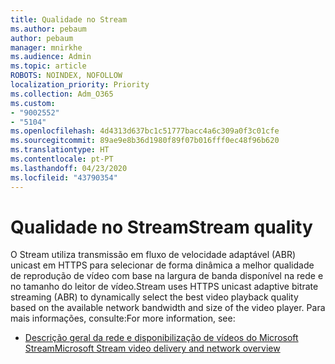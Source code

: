 ```yaml
---
title: Qualidade no Stream
ms.author: pebaum
author: pebaum
manager: mnirkhe
ms.audience: Admin
ms.topic: article
ROBOTS: NOINDEX, NOFOLLOW
localization_priority: Priority
ms.collection: Adm_O365
ms.custom:
- "9002552"
- "5104"
ms.openlocfilehash: 4d4313d637bc1c51777bacc4a6c309a0f3c01cfe
ms.sourcegitcommit: 89ae9e8b36d1980f89f07b016fff0ec48f96b620
ms.translationtype: HT
ms.contentlocale: pt-PT
ms.lasthandoff: 04/23/2020
ms.locfileid: "43790354"
---
```

# <a name="stream-quality"></a><span data-ttu-id="53a8b-102">Qualidade no Stream</span><span class="sxs-lookup"><span data-stu-id="53a8b-102">Stream quality</span></span>

<span data-ttu-id="53a8b-103">O Stream utiliza transmissão em fluxo de velocidade adaptável (ABR) unicast em HTTPS para selecionar de forma dinâmica a melhor qualidade de reprodução de vídeo com base na largura de banda disponível na rede e no tamanho do leitor de vídeo.</span><span class="sxs-lookup"><span data-stu-id="53a8b-103">Stream uses HTTPS unicast adaptive bitrate streaming (ABR) to dynamically select the best video playback quality based on the available network bandwidth and size of the video player.</span></span> <span data-ttu-id="53a8b-104">Para mais informações, consulte:</span><span class="sxs-lookup"><span data-stu-id="53a8b-104">For more information, see:</span></span>

- [<span data-ttu-id="53a8b-105">Descrição geral da rede e disponibilização de vídeos do Microsoft Stream</span><span class="sxs-lookup"><span data-stu-id="53a8b-105">Microsoft Stream video delivery and network overview</span></span>](https://docs.microsoft.com/stream/network-overview)
